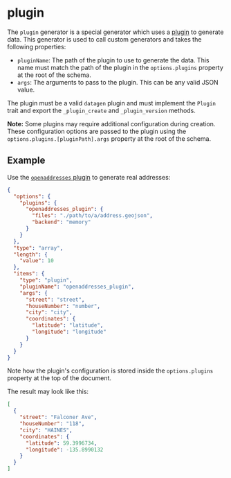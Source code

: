 # plugin

The `plugin` generator is a special generator which uses a [plugin](../plugins) to generate data.
This generator is used to call custom generators and takes the following properties:

- `pluginName`: The path of the plugin to use to generate the data. This name must
  match the path of the plugin in the `options.plugins` property at the root of the
  schema.
- `args`: The arguments to pass to the plugin. This can be any valid JSON value.

The plugin must be a valid `datagen` plugin and must implement the `Plugin` trait
and export the `_plugin_create` and `_plugin_version` methods.

**Note:** Some plugins may require additional configuration during creation.
These configuration options are passed to the plugin using the
`options.plugins.[pluginPath].args` property at the root of the schema.

## Example

Use the [`openaddresses` plugin](../plugins/default/openaddresses.md) to generate real addresses:

```json
{
  "options": {
    "plugins": {
      "openaddresses_plugin": {
        "files": "./path/to/a/address.geojson",
        "backend": "memory"
      }
    }
  },
  "type": "array",
  "length": {
    "value": 10
  },
  "items": {
    "type": "plugin",
    "pluginName": "openaddresses_plugin",
    "args": {
      "street": "street",
      "houseNumber": "number",
      "city": "city",
      "coordinates": {
        "latitude": "latitude",
        "longitude": "longitude"
      }
    }
  }
}
```

Note how the plugin's configuration is stored inside the `options.plugins` property
at the top of the document.

The result may look like this:

```json
[
  {
    "street": "Falconer Ave",
    "houseNumber": "118",
    "city": "HAINES",
    "coordinates": {
      "latitude": 59.3996734,
      "longitude": -135.8990132
    }
  }
]
```
